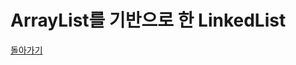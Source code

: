 # ArrayList를 기반으로 한 LinkedList

[돌아가기](https://github.com/BinSin/Interview_Question/tree/master/DataStructure)